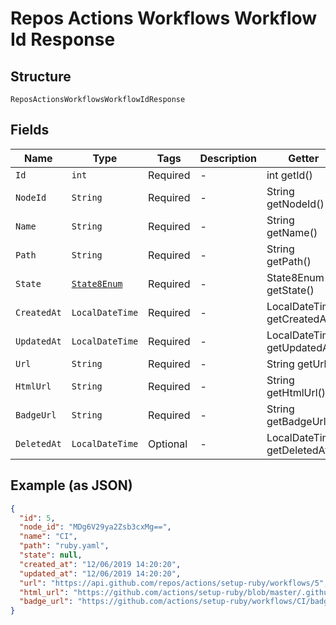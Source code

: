 
# Repos Actions Workflows Workflow Id Response

## Structure

`ReposActionsWorkflowsWorkflowIdResponse`

## Fields

| Name | Type | Tags | Description | Getter | Setter |
|  --- | --- | --- | --- | --- | --- |
| `Id` | `int` | Required | - | int getId() | setId(int id) |
| `NodeId` | `String` | Required | - | String getNodeId() | setNodeId(String nodeId) |
| `Name` | `String` | Required | - | String getName() | setName(String name) |
| `Path` | `String` | Required | - | String getPath() | setPath(String path) |
| `State` | [`State8Enum`](../../doc/models/state-8-enum.md) | Required | - | State8Enum getState() | setState(State8Enum state) |
| `CreatedAt` | `LocalDateTime` | Required | - | LocalDateTime getCreatedAt() | setCreatedAt(LocalDateTime createdAt) |
| `UpdatedAt` | `LocalDateTime` | Required | - | LocalDateTime getUpdatedAt() | setUpdatedAt(LocalDateTime updatedAt) |
| `Url` | `String` | Required | - | String getUrl() | setUrl(String url) |
| `HtmlUrl` | `String` | Required | - | String getHtmlUrl() | setHtmlUrl(String htmlUrl) |
| `BadgeUrl` | `String` | Required | - | String getBadgeUrl() | setBadgeUrl(String badgeUrl) |
| `DeletedAt` | `LocalDateTime` | Optional | - | LocalDateTime getDeletedAt() | setDeletedAt(LocalDateTime deletedAt) |

## Example (as JSON)

```json
{
  "id": 5,
  "node_id": "MDg6V29ya2Zsb3cxMg==",
  "name": "CI",
  "path": "ruby.yaml",
  "state": null,
  "created_at": "12/06/2019 14:20:20",
  "updated_at": "12/06/2019 14:20:20",
  "url": "https://api.github.com/repos/actions/setup-ruby/workflows/5",
  "html_url": "https://github.com/actions/setup-ruby/blob/master/.github/workflows/ruby.yaml",
  "badge_url": "https://github.com/actions/setup-ruby/workflows/CI/badge.svg"
}
```


